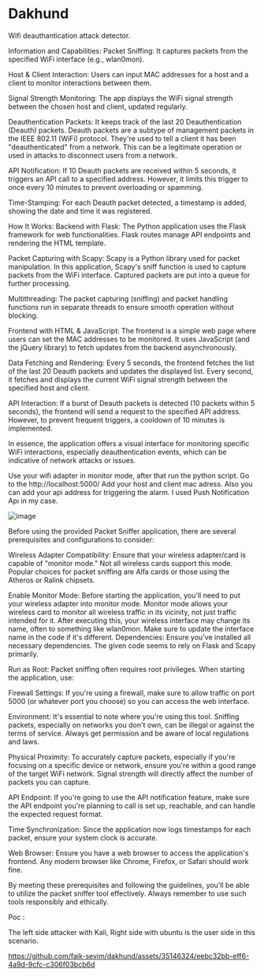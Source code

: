 # Dakhund
Wifi deauthantication attack detector.

Information and Capabilities:
Packet Sniffing: It captures packets from the specified WiFi interface (e.g., wlan0mon).

Host & Client Interaction: Users can input MAC addresses for a host and a client to monitor interactions between them.

Signal Strength Monitoring: The app displays the WiFi signal strength between the chosen host and client, updated regularly.

Deauthentication Packets: It keeps track of the last 20 Deauthentication (Deauth) packets. Deauth packets are a subtype of management packets in the IEEE 802.11 (WiFi) protocol. They're used to tell a client it has been "deauthenticated" from a network. This can be a legitimate operation or used in attacks to disconnect users from a network.

API Notification: If 10 Deauth packets are received within 5 seconds, it triggers an API call to a specified address. However, it limits this trigger to once every 10 minutes to prevent overloading or spamming.

Time-Stamping: For each Deauth packet detected, a timestamp is added, showing the date and time it was registered.

How It Works:
Backend with Flask: The Python application uses the Flask framework for web functionalities. Flask routes manage API endpoints and rendering the HTML template.

Packet Capturing with Scapy: Scapy is a Python library used for packet manipulation. In this application, Scapy's sniff function is used to capture packets from the WiFi interface. Captured packets are put into a queue for further processing.

Multithreading: The packet capturing (sniffing) and packet handling functions run in separate threads to ensure smooth operation without blocking.

Frontend with HTML & JavaScript: The frontend is a simple web page where users can set the MAC addresses to be monitored. It uses JavaScript (and the jQuery library) to fetch updates from the backend asynchronously.

Data Fetching and Rendering: Every 5 seconds, the frontend fetches the list of the last 20 Deauth packets and updates the displayed list. Every second, it fetches and displays the current WiFi signal strength between the specified host and client.

API Interaction: If a burst of Deauth packets is detected (10 packets within 5 seconds), the frontend will send a request to the specified API address. However, to prevent frequent triggers, a cooldown of 10 minutes is implemented.

In essence, the application offers a visual interface for monitoring specific WiFi interactions, especially deauthentication events, which can be indicative of network attacks or issues.

Use your wifi adapter in monitor mode, after that run the python script. Go to the http://localhost:5000/ Add your host and client mac adress. Also you can add your api address for triggering the alarm. I used Push Notification Apı in my case.

![image](https://github.com/faik-sevim/dakhund/assets/35146324/b5f3ec83-1aae-4bda-ba4e-598ecb59f9d8)




Before using the provided Packet Sniffer application, there are several prerequisites and configurations to consider:

Wireless Adapter Compatibility: Ensure that your wireless adapter/card is capable of "monitor mode." Not all wireless cards support this mode. Popular choices for packet sniffing are Alfa cards or those using the Atheros or Ralink chipsets.

Enable Monitor Mode: Before starting the application, you'll need to put your wireless adapter into monitor mode. Monitor mode allows your wireless card to monitor all wireless traffic in its vicinity, not just traffic intended for it.
After executing this, your wireless interface may change its name, often to something like wlan0mon. Make sure to update the interface name in the code if it's different.
Dependencies: Ensure you've installed all necessary dependencies. The given code seems to rely on Flask and Scapy primarily.

Run as Root: Packet sniffing often requires root privileges. When starting the application, use:

Firewall Settings: If you're using a firewall, make sure to allow traffic on port 5000 (or whatever port you choose) so you can access the web interface.

Environment: It's essential to note where you're using this tool. Sniffing packets, especially on networks you don't own, can be illegal or against the terms of service. Always get permission and be aware of local regulations and laws.

Physical Proximity: To accurately capture packets, especially if you're focusing on a specific device or network, ensure you're within a good range of the target WiFi network. Signal strength will directly affect the number of packets you can capture.

API Endpoint: If you're going to use the API notification feature, make sure the API endpoint you're planning to call is set up, reachable, and can handle the expected request format.

Time Synchronization: Since the application now logs timestamps for each packet, ensure your system clock is accurate.

Web Browser: Ensure you have a web browser to access the application's frontend. Any modern browser like Chrome, Firefox, or Safari should work fine.

By meeting these prerequisites and following the guidelines, you'll be able to utilize the packet sniffer tool effectively. Always remember to use such tools responsibly and ethically.

Poc : 

The left side attacker with Kali, Right side with ubuntu is the user side in this scenario.  

https://github.com/faik-sevim/dakhund/assets/35146324/eebc32bb-eff6-4a9d-9cfc-c306f03bcb6d


